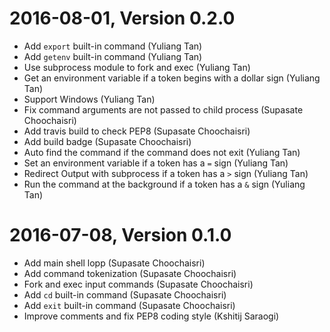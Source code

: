 2016-08-01, Version 0.2.0
=========================
* Add `export` built-in command (Yuliang Tan)
* Add `getenv` built-in command (Yuliang Tan)
* Use subprocess module to fork and exec (Yuliang Tan)
* Get an environment variable if a token begins with a dollar sign (Yuliang Tan)
* Support Windows (Yuliang Tan)
* Fix command arguments are not passed to child process (Supasate Choochaisri)
* Add travis build to check PEP8 (Supasate Choochaisri)
* Add build badge (Supasate Choochaisri)
* Auto find the command if the command does not exit (Yuliang Tan)
* Set an environment variable if a token has a `=` sign (Yuliang Tan)
* Redirect Output with subprocess if a token has a `>` sign (Yuliang Tan)
* Run the command at the background if a token has a `&` sign (Yuliang Tan)

2016-07-08, Version 0.1.0
=========================
* Add main shell lopp (Supasate Choochaisri)
* Add command tokenization (Supasate Choochaisri)
* Fork and exec input commands (Supasate Choochaisri)
* Add `cd` built-in command (Supasate Choochaisri)
* Add `exit` built-in command (Supasate Choochaisri)
* Improve comments and fix PEP8 coding style (Kshitij Saraogi)
